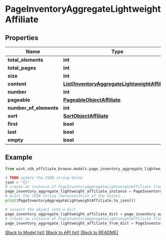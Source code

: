 # PageInventoryAggregateLightweightAffiliate


## Properties

Name | Type | Description | Notes
------------ | ------------- | ------------- | -------------
**total_elements** | **int** |  | [optional] 
**total_pages** | **int** |  | [optional] 
**size** | **int** |  | [optional] 
**content** | [**List[InventoryAggregateLightweightAffiliate]**](InventoryAggregateLightweightAffiliate.md) |  | [optional] 
**number** | **int** |  | [optional] 
**pageable** | [**PageableObjectAffiliate**](PageableObjectAffiliate.md) |  | [optional] 
**number_of_elements** | **int** |  | [optional] 
**sort** | [**SortObjectAffiliate**](SortObjectAffiliate.md) |  | [optional] 
**first** | **bool** |  | [optional] 
**last** | **bool** |  | [optional] 
**empty** | **bool** |  | [optional] 

## Example

```python
from wink_sdk_affiliate_browse.models.page_inventory_aggregate_lightweight_affiliate import PageInventoryAggregateLightweightAffiliate

# TODO update the JSON string below
json = "{}"
# create an instance of PageInventoryAggregateLightweightAffiliate from a JSON string
page_inventory_aggregate_lightweight_affiliate_instance = PageInventoryAggregateLightweightAffiliate.from_json(json)
# print the JSON string representation of the object
print(PageInventoryAggregateLightweightAffiliate.to_json())

# convert the object into a dict
page_inventory_aggregate_lightweight_affiliate_dict = page_inventory_aggregate_lightweight_affiliate_instance.to_dict()
# create an instance of PageInventoryAggregateLightweightAffiliate from a dict
page_inventory_aggregate_lightweight_affiliate_from_dict = PageInventoryAggregateLightweightAffiliate.from_dict(page_inventory_aggregate_lightweight_affiliate_dict)
```
[[Back to Model list]](../README.md#documentation-for-models) [[Back to API list]](../README.md#documentation-for-api-endpoints) [[Back to README]](../README.md)


